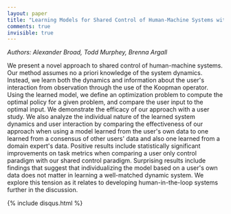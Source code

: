 ```yaml
---
layout: paper
title: "Learning Models for Shared Control of Human-Machine Systems with Unknown Dynamics"
comments: true
invisible: true
---
```


<p class="text-left"><i>Authors: Alexander Broad, Todd Murphey, Brenna Argall</i></p>

We present a novel approach to shared control of human-machine systems.  Our method assumes no a priori knowledge of the system dynamics.  Instead, we learn both the dynamics and information about the user's interaction from observation through the use of the Koopman operator.  Using the learned model, we define an optimization problem to compute the optimal policy for a given problem, and compare the user input to the optimal input.  We demonstrate the efficacy of our approach with a user study.  We also analyze the individual nature of the learned system dynamics and user interaction by comparing the effectiveness of our approach when using a model learned from the user's own data to one learned from a consensus of other users' data and also one learned from a domain expert's data.  Positive results include statistically significant improvements on task metrics when comparing a user only control paradigm with our shared control paradigm.  Surprising results include findings that suggest that individualizing the model based on a user's own data does not matter in learning a well-matched dynamic system.  We explore this tension as it relates to developing human-in-the-loop systems further in the discussion.

{% include disqus.html %}